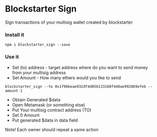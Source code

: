 # Blockstarter Sign

Sign transactions of your multisig wallet created by blockstarter 

### Install it

```
npm i blockstarter_sign --save
```


### Use it


* Set (to) address - target address where do you want to send money from your multisig address
* Set Amount - How many ethers would you like to send

```
blockstarter_sign --to 0x1f96beae932df4d05b133160f440ae992869efeb --amount 1
```

* Obtain Generated $data 
* Open Metamask (or something else)
* Put Your multisig contract address (TO)
* Set 0 Amount
* Put generated $data in data field

Note! Each owner should repeat a same action

